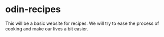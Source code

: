 # odin-recipes
This will be a basic website for recipes. We will try to ease the process of cooking and make our lives a bit easier.